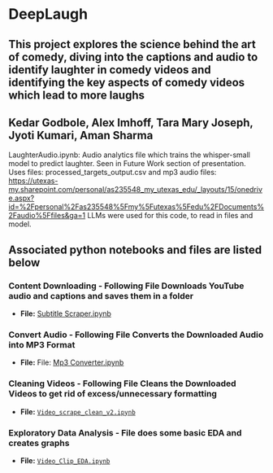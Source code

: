 # DeepLaugh
## This project explores the science behind the art of comedy, diving into the captions and audio to identify laughter in comedy videos and identifying the key aspects of comedy videos which lead to more laughs
## Kedar Godbole, Alex Imhoff, Tara Mary Joseph, Jyoti Kumari, Aman Sharma

LaughterAudio.ipynb: Audio analytics file which trains the whisper-small model to predict laughter. Seen in Future Work section of presentation. Uses files: processed_targets_output.csv and mp3 audio files: https://utexas-my.sharepoint.com/personal/as235548_my_utexas_edu/_layouts/15/onedrive.aspx?id=%2Fpersonal%2Fas235548%5Fmy%5Futexas%5Fedu%2FDocuments%2Faudio%5Ffiles&ga=1
LLMs were used for this code, to read in files and model.

## Associated python notebooks and files are listed below 

### Content Downloading - Following File Downloads YouTube audio and captions and saves them in a folder
- **File:** [Subtitle Scraper.ipynb](Subtitle%20Scraper.ipynb)
### Convert Audio - Following File Converts the Downloaded Audio into MP3 Format
- **File:** File: [Mp3 Converter.ipynb](Mp3%20Converter.ipynb)
### Cleaning Videos - Following File Cleans the Downloaded Videos to get rid of excess/unnecessary formatting
- **File:** [`Video_scrape_clean_v2.ipynb`](Video_scrape_clean_v2.ipynb)
### Exploratory Data Analysis - File does some basic EDA and creates graphs
- **File:** [`Video_Clip_EDA.ipynb`](Video_Clip_EDA.ipynb) 
